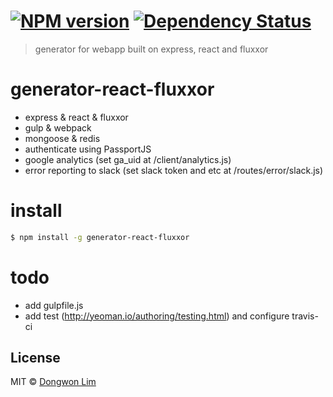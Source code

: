 #  [![NPM version][npm-image]][npm-url] [![Dependency Status][daviddm-image]][daviddm-url]

> generator for webapp built on express, react and fluxxor

# generator-react-fluxxor

- express & react & fluxxor
- gulp & webpack
- mongoose & redis
- authenticate using PassportJS
- google analytics (set ga_uid at /client/analytics.js)
- error reporting to slack (set slack token and etc at /routes/error/slack.js)

# install

```sh
$ npm install -g generator-react-fluxxor
```


# todo

- add gulpfile.js
- add test (http://yeoman.io/authoring/testing.html) and configure travis-ci


## License

MIT © [Dongwon Lim](idw111@gmail.com)

[npm-image]: https://badge.fury.io/js/generator-react-fluxxor.svg
[npm-url]: https://npmjs.org/package/generator-react-fluxxor
[travis-image]: https://travis-ci.org/idw111/generator-react-fluxxor.svg?branch=master
[travis-url]: https://travis-ci.org/idw111/generator-react-fluxxor
[daviddm-image]: https://david-dm.org/idw111/generator-react-fluxxor.svg?theme=shields.io
[daviddm-url]: https://david-dm.org/idw111/generator-react-fluxxor
